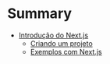 # Summary

* [Introdução do Next.js](README.md)
  * [Criando um projeto](docs/NEXTJS_BASIC.md)
  * [Exemplos com Next.js](docs/NEXTJS_EXAMPLES.md)

